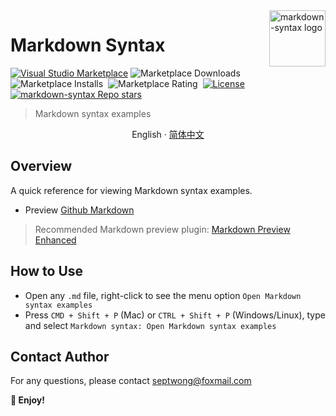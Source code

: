 <img align="right" width="90px" src="https://free2.yunpng.top/2024/10/16/670f457bc5f7a.png" alt="markdown-syntax logo" />

# Markdown Syntax

[![Visual Studio Marketplace](https://img.shields.io/visual-studio-marketplace/v/septwong.markdown-syntax?color=brightgreen&label=Visual%20Studio%20Marketplace)](https://marketplace.visualstudio.com/items?itemName=septwong.markdown-syntax)
![Marketplace Downloads](https://img.shields.io/visual-studio-marketplace/d/septwong.markdown-syntax)&nbsp;
![Marketplace Installs](https://img.shields.io/visual-studio-marketplace/i/septwong.markdown-syntax)&nbsp;
![Marketplace Rating](https://img.shields.io/visual-studio-marketplace/r/septwong.markdown-syntax)&nbsp;
[![License](https://img.shields.io/badge/license-MIT-green.svg?style=flat)](https://raw.githubusercontent.com/Septemberwh/markdown-syntax/main/LICENSE)&nbsp;
<a href="https://github.com/Septemberwh/markdown-syntax">
    <img alt="markdown-syntax Repo stars" src="https://img.shields.io/github/stars/Septemberwh/markdown-syntax">
</a>

> Markdown syntax examples

<p align="center">
    <span> English</span>
    ·
    <a href="https://github.com/Septemberwh/markdown-syntax/blob/main/README_CN.md"> 简体中文</a>  
</p>

## Overview

A quick reference for viewing Markdown syntax examples.

- Preview [Github Markdown](https://github.com/Septemberwh/markdown-syntax/blob/main/markdown.md)
<!-- - Preview [Local Markdown](./markdown.md) -->

> Recommended Markdown preview plugin: [Markdown Preview Enhanced](https://marketplace.visualstudio.com/items?itemName=shd101wyy.markdown-preview-enhanced)

## How to Use

- Open any `.md` file, right-click to see the menu option `Open Markdown syntax examples`
- Press `CMD + Shift + P` (Mac) or `CTRL + Shift + P` (Windows/Linux), type and select `Markdown syntax: Open Markdown syntax examples`

<!-- ### Examples

![Right-click Menu](https://free2.yunpng.top/2024/10/16/670f455078df5.png)

![Command Input](https://free2.yunpng.top/2024/10/16/670f455076a40.png) -->

## Contact Author

For any questions, please contact septwong@foxmail.com

**🎉 Enjoy!**